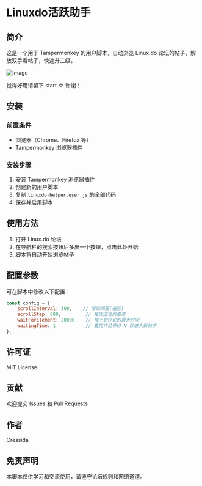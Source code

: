 # Linuxdo活跃助手

## 简介

这是一个用于 Tampermonkey 的用户脚本，自动浏览 Linux.do 论坛的帖子，解放双手看帖子，快速升三级。

![image](https://github.com/user-attachments/assets/d512be09-2068-42ed-a063-825a30f8a3c8)

觉得好用请留下 start ☆ 谢谢！

## 安装

### 前置条件

- 浏览器（Chrome、Firefox 等）
- Tampermonkey 浏览器插件

### 安装步骤

1. 安装 Tampermonkey 浏览器插件
2. 创建新的用户脚本
3. 复制 `linuxdo-helper.user.js` 的全部代码
4. 保存并启用脚本

## 使用方法

1. 打开 Linux.do 论坛
2. 在导航栏的搜索按钮后多出一个按钮，点击此处开始
3. 脚本将自动开始浏览帖子


## 配置参数

可在脚本中修改以下配置：

```javascript
const config = {
    scrollInterval: 300,    // 滚动间隔(毫秒)
    scrollStep: 880,         // 每次滚动的像素
    waitForElement: 20000,   // 找不到评论的最大时间
    waitingTime: 1           // 看完评论等待 N 秒进入新帖子
};
```




## 许可证

MIT License

## 贡献

欢迎提交 Issues 和 Pull Requests

## 作者

Cressida

## 免责声明

本脚本仅供学习和交流使用，请遵守论坛规则和网络道德。
